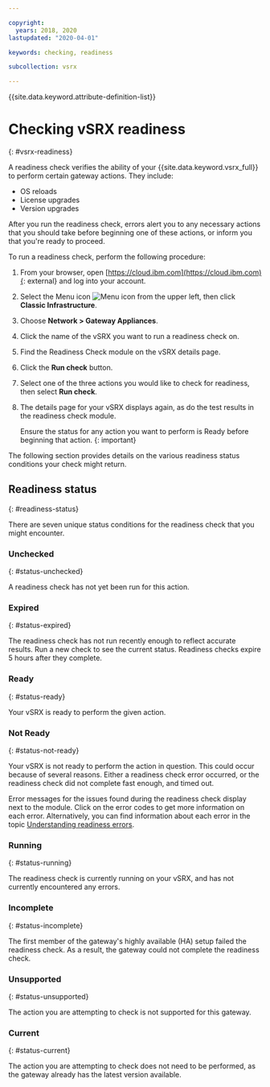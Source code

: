 ```yaml
---

copyright:
  years: 2018, 2020
lastupdated: "2020-04-01"

keywords: checking, readiness

subcollection: vsrx

---
```


{{site.data.keyword.attribute-definition-list}}

# Checking vSRX readiness
{: #vsrx-readiness}

A readiness check verifies the ability of your {{site.data.keyword.vsrx_full}} to perform certain gateway actions. They include:

* OS reloads
* License upgrades
* Version upgrades

After you run the readiness check, errors alert you to any necessary actions that you should take before beginning one of these actions, or inform you that you're ready to proceed.

To run a readiness check, perform the following procedure:

1. From your browser, open [https://cloud.ibm.com](https://cloud.ibm.com){: external} and log into your account.
2. Select the Menu icon ![Menu icon](../../icons/icon_hamburger.svg) from the upper left, then click **Classic Infrastructure**.
3. Choose **Network > Gateway Appliances**.
4. Click the name of the vSRX you want to run a readiness check on.
5. Find the Readiness Check module on the vSRX details page.
6. Click the **Run check** button.
7. Select one of the three actions you would like to check for readiness, then select **Run check**.
8. The details page for your vSRX displays again, as do the test results in the readiness check module.

   Ensure the status for any action you want to perform is Ready before beginning that action.
   {: important}

The following section provides details on the various readiness status conditions your check might return.

## Readiness status
{: #readiness-status}

There are seven unique status conditions for the readiness check that you might encounter.

### Unchecked
{: #status-unchecked}

A readiness check has not yet been run for this action.

### Expired
{: #status-expired}

The readiness check has not run recently enough to reflect accurate results. Run a new check to see the current status. Readiness checks expire 5 hours after they complete.

### Ready
{: #status-ready}

Your vSRX is ready to perform the given action.

### Not Ready
{: #status-not-ready}

Your vSRX is not ready to perform the action in question. This could occur because of several reasons. Either a readiness check error occurred, or the readiness check did not complete fast enough, and timed out.

Error messages for the issues found during the readiness check display next to the module. Click on the error codes to get more information on each error. Alternatively, you can find information about each error in the topic [Understanding readiness errors](/docs/vsrx?topic=vsrx-readiness-errors).

### Running
{: #status-running}

The readiness check is currently running on your vSRX, and has not currently encountered any errors.

### Incomplete
{: #status-incomplete}

The first member of the gateway's highly available (HA) setup failed the readiness check. As a result, the gateway could not complete the readiness check.

### Unsupported
{: #status-unsupported}

The action you are attempting to check is not supported for this gateway.

### Current
{: #status-current}

The action you are attempting to check does not need to be performed, as the gateway already has the latest version available.

